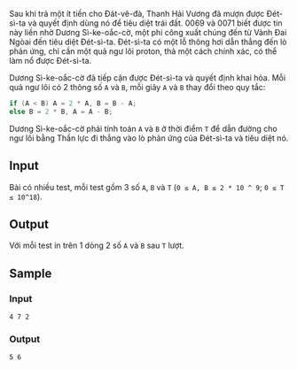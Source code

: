 Sau khi trả một ít tiền cho Đát-vê-đà, Thanh Hải Vương đã mượn được Đét-sì-ta và quyết định dùng nó để tiêu diệt trái đất. 0069 và 0071 biết được tin này liền nhờ Dương Sì-ke-oắc-cờ, một phi công xuất chúng đến từ Vành Đai Ngòai đến tiêu diệt Đét-sì-ta. Đét-sì-ta có một lỗ thông hơi dẫn thẳng đến lò phản ứng, chỉ cần một quả ngư lôi proton, thả một cách chính xác, có thể làm nổ được Đét-sì-ta.

Dương Sì-ke-oắc-cờ đã tiếp cận được Đét-sì-ta và quyết định khai hỏa. Mỗi quả ngư lôi có 2 thông số `A` và `B`, mỗi giây `A` và `B` thay đổi theo quy tắc:

```c++
if (A < B) A = 2 * A, B = B - A;
else B = 2 * B, A = A - B;
```

Dương Sì-ke-oắc-cờ phải tính toán `A` và `B` ở thời điểm `T` để dẫn đường cho ngư lôi bằng Thần lực đi thẳng vào lò phản ứng của Đét-sì-ta và tiêu diệt nó.

## Input

Bài có nhiều test, mỗi test gồm 3 số `A`, `B` và `T` (`0 ≤ A, B ≤ 2 * 10 ^ 9`; `0 ≤ T ≤ 10^18`).

## Output

Với mỗi test in trên 1 dòng 2 số `A` và `B` sau `T` lượt.

## Sample

### Input
```
4 7 2
```

### Output
```
5 6
```
